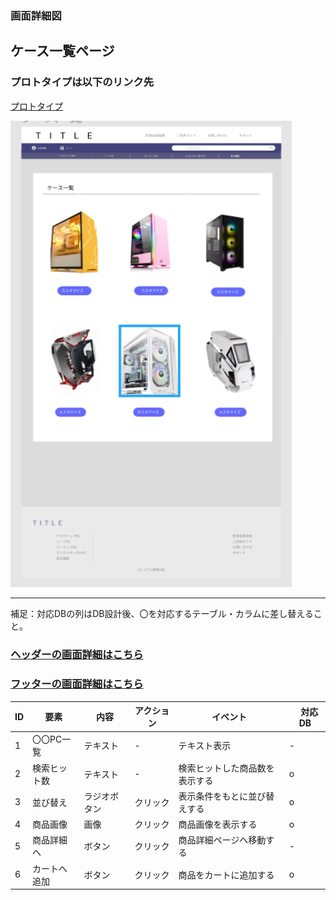 
### 画面詳細図
## ケース一覧ページ
### プロトタイプは以下のリンク先
[プロトタイプ](https://www.figma.com/file/wcRIGueq4vM1sdFyJs55Xj/%E7%94%BB%E9%9D%A2%E3%83%87%E3%82%B6%E3%82%A4%E3%83%B3?node-id=0%3A1)

<img src = "./img/case.png" width = "450">

******

補足：対応DBの列はDB設計後、〇を対応するテーブル・カラムに差し替えること。

### [ヘッダーの画面詳細はこちら](https://github.com/Aso2001011/SD2A03Dev/blob/main/%E7%94%BB%E9%9D%A2%E8%A9%B3%E7%B4%B0%E5%9B%B3/%E3%83%98%E3%83%83%E3%83%80%E3%83%BC.md)
### [フッターの画面詳細はこちら](https://github.com/Aso2001011/SD2A03Dev/blob/main/%E7%94%BB%E9%9D%A2%E8%A9%B3%E7%B4%B0%E5%9B%B3/%E3%83%95%E3%83%83%E3%82%BF%E3%83%BC.md)

| ID | 要素 | 内容 | アクション | イベント |　対応DB |
|----|------|------|------------|---------|--------------|
|1|〇〇PC一覧|テキスト|-|テキスト表示|-|
|2|検索ヒット数|テキスト|-|検索ヒットした商品数を表示する|o|
|3|並び替え|ラジオボタン|クリック|表示条件をもとに並び替えする|o|
|4|商品画像|画像|クリック|商品画像を表示する|o|
|5|商品詳細へ|ボタン|クリック|商品詳細ページへ移動する|-|
|6|カートへ追加|ボタン|クリック|商品をカートに追加する|o|


